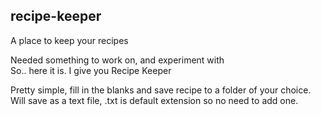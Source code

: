 ## recipe-keeper
A place to keep your recipes

Needed something to work on, and experiment with  
So.. here it is.
I give you Recipe Keeper  

Pretty simple, fill in the blanks and save recipe to a folder of your choice.  
Will save as a text file, .txt is default extension so no need to add one.  


